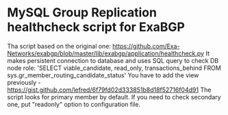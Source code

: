# MySQL Group Replication healthcheck script for ExaBGP
Tha script based on the original one: https://github.com/Exa-Networks/exabgp/blob/master/lib/exabgp/application/healthcheck.py
It makes persistent connection to database and uses SQL query to check DB node role:
'SELECT viable_candidate, read_only, transactions_behind FROM sys.gr_member_routing_candidate_status'
You have to add the view previously - https://gist.github.com/lefred/6f79fd02d333851b8d18f52716f04d91
The script looks for primary member by default. If you need to check secondary one, put "readonly" option to configuration file.
